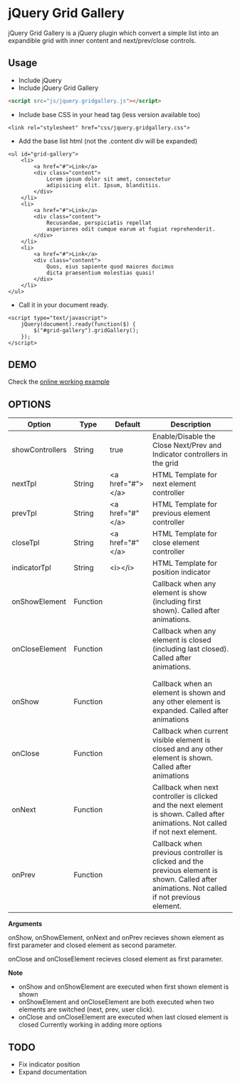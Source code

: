 jQuery Grid Gallery
===================

jQuery Grid Gallery is a jQuery plugin which convert a simple list into an expandible grid with inner content and next/prev/close controls.

Usage
-----
* Include jQuery
* Include jQuery Grid Gallery

```html
<script src="js/jquery.gridgallery.js"></script>
```

* Include base CSS in your head tag (less version available too)

```
<link rel="stylesheet" href="css/jquery.gridgallery.css">
```

* Add the base list html (not the .content div will be expanded)

```
<ul id="grid-gallery">
    <li>
        <a href="#">Link</a>
        <div class="content">
            Lorem ipsum dolor sit amet, consectetur 
            adipisicing elit. Ipsum, blanditiis.
        </div>
    </li>
    <li>
        <a href="#">Link</a>
        <div class="content">
            Recusandae, perspiciatis repellat 
            asperiores odit cumque earum at fugiat reprehenderit.
        </div>
    </li>
    <li>
        <a href="#">Link</a>
        <div class="content">
            Quos, eius sapiente quod maiores ducimus 
            dicta praesentium molestias quasi!
        </div>
    </li>
</ul>
```

* Call it in your document ready.

```
<script type="text/javascript">
    jQuery(document).ready(function($) {
        $("#grid-gallery").gridGallery();
    });
</script>
```

DEMO
----
Check the [online working example](http://plnkr.co/rjBkwF29GdvQCE4NNRL3)

OPTIONS
-----

| Option          | Type     | Default                      | Description                                                                                                                                  |
|-----------------|----------|------------------------------|----------------------------------------------------------------------------------------------------------------------------------------------|
| showControllers | String   | true                         | Enable/Disable the Close Next/Prev and Indicator controllers in the grid                                                                     |
| nextTpl         | String   | &lt;a href="#"&gt;&lt;/a&gt; | HTML Template for next element controller                                                                                                    |
| prevTpl         | String   | &lt;a href="#"&lt;/a&gt;     | HTML Template for previous element controller</span>                                                       |
| closeTpl        | String   | &lt;a href="#"&lt;/a&gt;     | HTML Template for close element controller</span>                                                          |
| indicatorTpl    | String   | &lt;i&gt;&lt;/i&gt;          | HTML Template for position indicator                                                                                                         |
| onShowElement   | Function |                              | Callback when any element is show (including first shown). Called after animations.                                                                |
| onCloseElement  | Function |                              | Callback when any element is closed (including last closed). Called after animations.                                                               |
|                 |          |                              |                                                                                                                                              |
|                 |          |                              |                                                                                                                                              |
| onShow          | Function |                              | Callback when an element is shown and any other element is expanded. Called after animations                                                 |
| onClose         | Function |                              | Callback when current visible element is closed and any other element is shown. Called after animations                                      |
| onNext          | Function |                              | Callback when next controller is clicked and the next element is shown. Called after animations. Not called if not next element.             |
| onPrev          | Function |                              | Callback when previous controller is clicked and the previous element is shown. Called after animations. Not called if not previous element. |


**Arguments** 

onShow, onShowElement, onNext and onPrev recieves shown element as first parameter and closed element as second parameter.

onClose and onCloseElement recieves closed element as first parameter.

**Note**
* onShow and onShowElement are executed when first shown element is shown
* onShowElement and onCloseElement are both executed when two elements are switched (next, prev, user click).
* onClose and onCloseElement are executed when last closed element is closed
Currently working in adding more options

TODO
----

* Fix indicator position
* Expand documentation
